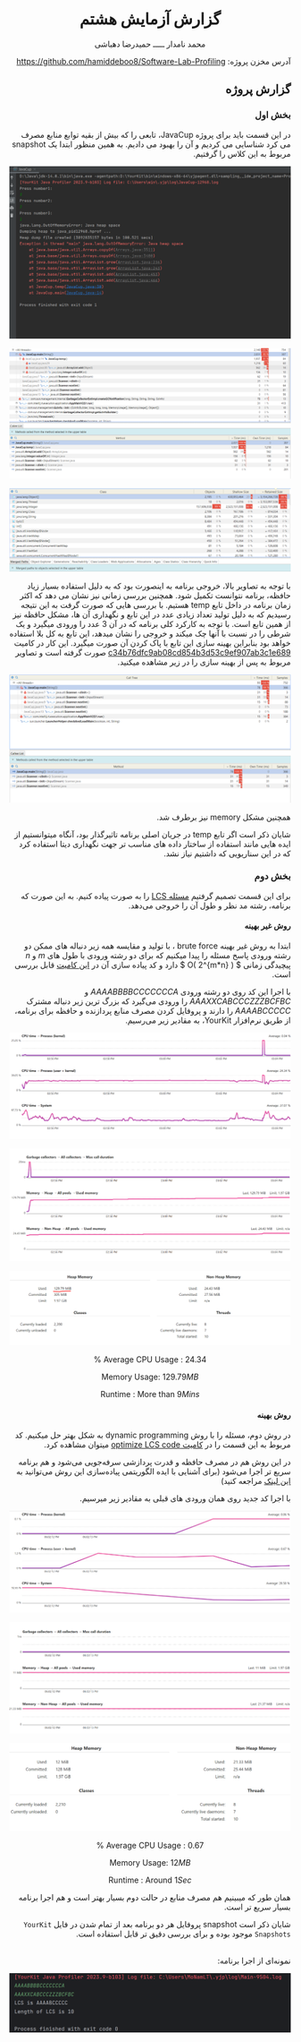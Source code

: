 <div align='center'>

# گزارش آزمایش هشتم

محمد نامدار  ـــــ  حمیدرضا دهباشی
</div>

<div dir='rtl' align='right'>

آدرس مخزن پروژه: https://github.com/hamiddeboo8/Software-Lab-Profiling

## گزارش پروژه

### بخش اول

در این قسمت باید برای پروژه JavaCup، تابعی را که بیش از بقیه توابع منابع مصرف می کرد شناسایی می کردیم و آن را بهبود می دادیم. به همین منظور ابتدا یک snapshot مربوط به این کلاس را گرفتیم.

![](./screenshots/1.PNG)

![cpu](./screenshots/2.PNG)

![memory](./screenshots/2.5.PNG)

با توجه به تصاویر بالا، خروجی برنامه به اینصورت بود که به دلیل استفاده بسیار زیاد حافظه، برنامه نتوانست تکمیل شود. همچنین بررسی زمانی نیز نشان می دهد که اکثر زمان برنامه در داخل تابع temp هستیم. با بررسی هایی که صورت گرفت به این نتیجه رسیدیم که به دلیل تولید تعداد زیادی عدد در این تابع و نگهداری آن ها، مشکل حاقظه نیز از همین تابع است. با توجه به کارکرد کلی برنامه که در آن 3 عدد را ورودی میگیرد و یک شرطی را در نسبت با آنها چک میکند و خروجی را نشان میدهد، این تابع به کل بلا استفاده خواهد بود بنابراین بهینه سازی این تابع با پاک کردن آن صورت میگیرد. این کار در کامیت [c34b76dfc9ab08cd854b3d53c9ef907ab3c1e689](https://github.com/hamiddeboo8/Software-Lab-Profiling/commit/c34b76dfc9ab08cd854b3d53c9ef907ab3c1e689) صورت گرفته است و تصاویر مربوط به پس از بهینه سازی را در زیر مشاهده میکنید.

![cpu](./screenshots/3.PNG)

همچنین مشکل memory نیز برطرف شد.

شایان ذکر است اگر تابع temp در جریان اصلی برنامه تاثیرگذار بود، آنگاه میتوانستیم از ایده هایی مانند استفاده از ساختار داده های مناسب تر جهت نگهداری دیتا استفاده کرد که در این سناریویی که داشتیم نیاز نشد. 

### بخش دوم

برای این قسمت تصمیم گرفتیم
[مسئله LCS](https://en.wikipedia.org/wiki/Longest_common_subsequence)
را به صورت پیاده کنیم.
به این صورت که برنامه، رشته مد نظر و طول آن را خروجی می‌دهد.

#### روش غیر بهینه

ابتدا به روش غیر بهینه brute force
، با تولید و مقایسه همه زیر دنباله های ممکن دو رشته ورودی پاسخ مسئله را پیدا میکنیم
که برای دو رشته ورودی با طول های 
$m$ و $n$
پیچیدگی زمانی 
$ O( 2^{m*n} ) $
دارد و کد پیاده سازی آن در 
[این کامیت](https://github.com/hamiddeboo8/Software-Lab-Profiling/commit/cc88cdff092f9022ddd58cbe61efaf3ab0b23e23)
قابل بررسی است.

با اجرا این کد روی دو رشته ورودی
$AAAABBBBCCCCCCCA$ و $AAAXXCABCCCZZZBCFBC$
را ورودی می‌گیرد
که بزرگ ترین زیر دنباله مشترک $AAAABCCCCC$ را دارند
و پروفایل کردن مصرف منابع پردازنده و حافظه برای برنامه، از طریق نرم‌افزار YourKit، به مقادیر زیر می‌رسیم.

![cpu pre](./screenshots/p2pre2.PNG)

![mem graph](./screenshots/p2pre1.PNG)

![mem pre](./screenshots/p2pre3.PNG)

<div align='center'>

Average CPU Usage : $24.34$ %

Memory Usage: $129.79 MB$

Runtime : More than $9 Mins$

</div>

<!-- زمان اجرا : پیش از ۹ دقیقه -->

#### روش بهینه

در روش دوم،‌ مسئله را با روش dynamic programming به شکل بهتر حل میکنیم.
کد مربوط به این قسمت را در
[کامیت optimize LCS code](https://github.com/hamiddeboo8/Software-Lab-Profiling/commit/32fbf9f9a527ba1b905003f8b16896647f5ea96a)
میتوان مشاهده کرد.

در این روش هم در مصرف حافظه و قدرت پردازشی سرفه‌جویی می‌شود و هم برنامه سریع تر اجرا می‌شود (برای آشنایی با ایده الگوریتمی پیاده‌سازی این روش می‌توانید به
[این لینک](https://en.wikipedia.org/wiki/Longest_common_subsequence#:~:text=.-,Code%20for%20the%20dynamic%20programming%20solution,-%5Bedit%5D)
 مراجعه کنید)

با اجرا کد جدید روی همان ورودی های قبلی به مقادیر زیر میرسیم.

![post cpu](./screenshots/p2post2.PNG)

![post cpu](./screenshots/p2post1.PNG)

![post cpu](./screenshots/p2post3.PNG)

<div align='center'>

Average CPU Usage : $0.67$ %

Memory Usage: $12 MB$

Runtime : Around $1 Sec$

</div>

همان طور که میبینیم هم مصرف منابع در حالت دوم بسیار بهتر است و هم اجرا برنامه بسیار سریع تر است.

شایان ذکر است snapshot پروفایل هر دو برنامه 
بعد از تمام شدن در فایل ‍‍`YourKit Snapshots`
موجود بوده و برای بررسی دقیق تر قابل استفاده است.

<br>
نمونه‌ای از اجرا برنامه:

![sim](./screenshots/simResult.PNG)

</div>
